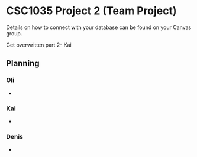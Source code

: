 CSC1035 Project 2 (Team Project)
================================

Details on how to connect with your database can be found on your Canvas group.

Get overwritten part 2- Kai

## Planning
### Oli

- 
### Kai

- 
### Denis 

- 